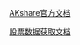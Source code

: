 [AKshare官方文档](https://akshare.akfamily.xyz)

[股票数据获取文档](https://akshare.akfamily.xyz/data/stock/stock.html)
